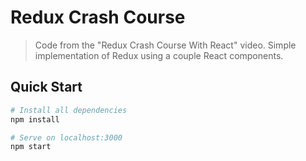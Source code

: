 # Redux Crash Course

> Code from the "Redux Crash Course With React" video. Simple implementation of Redux using a couple React components.

## Quick Start

```bash
# Install all dependencies 
npm install

# Serve on localhost:3000
npm start
```

